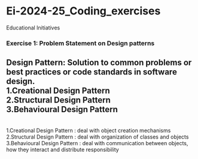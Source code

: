 # Ei-2024-25_Coding_exercises
Educational Initiatives 

### Exercise 1: Problem Statement on Design patterns
Design Pattern:  **Solution to common problems** or **best practices** or **code standards** in software design.
   <br />1.Creational Design Pattern
   <br />2.Structural Design Pattern
   <br />3.Behavioural Design Pattern
---
<br />1.Creational Design Pattern : deal with object creation mechanisms
<br />2.Structural Design Pattern : deal with organization of classes and objects
<br />3.Behavioural Design Pattern : deal with communication between objects, how they interact and distribute responsibility

